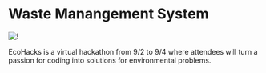 # Waste Manangement System 
![!](https://img.shields.io/badge/Made%20with-VS%20Code-1f425f.svg)

EcoHacks is a virtual hackathon from 9/2 to 9/4 where attendees will turn a passion for coding into solutions for environmental problems.
